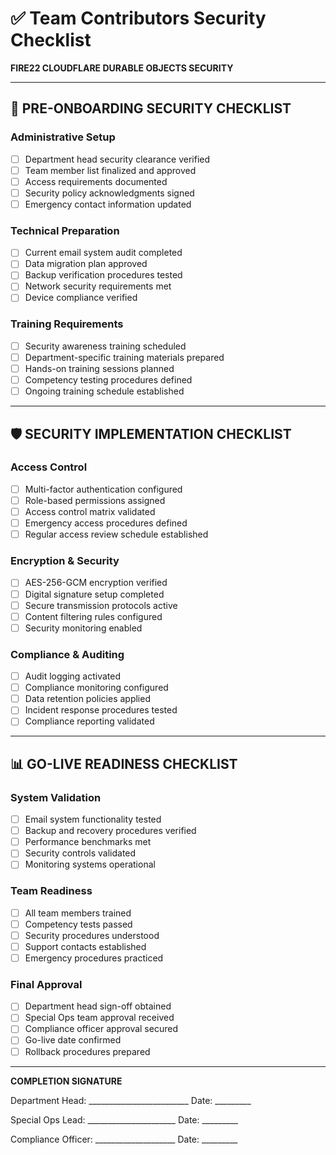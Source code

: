 # ✅ Team Contributors Security Checklist
**FIRE22 CLOUDFLARE DURABLE OBJECTS SECURITY**

---

## 🔐 **PRE-ONBOARDING SECURITY CHECKLIST**

### **Administrative Setup**
- [ ] Department head security clearance verified
- [ ] Team member list finalized and approved
- [ ] Access requirements documented
- [ ] Security policy acknowledgments signed
- [ ] Emergency contact information updated

### **Technical Preparation**
- [ ] Current email system audit completed
- [ ] Data migration plan approved
- [ ] Backup verification procedures tested
- [ ] Network security requirements met
- [ ] Device compliance verified

### **Training Requirements**
- [ ] Security awareness training scheduled
- [ ] Department-specific training materials prepared
- [ ] Hands-on training sessions planned
- [ ] Competency testing procedures defined
- [ ] Ongoing training schedule established

---

## 🛡️ **SECURITY IMPLEMENTATION CHECKLIST**

### **Access Control**
- [ ] Multi-factor authentication configured
- [ ] Role-based permissions assigned
- [ ] Access control matrix validated
- [ ] Emergency access procedures defined
- [ ] Regular access review schedule established

### **Encryption & Security**
- [ ] AES-256-GCM encryption verified
- [ ] Digital signature setup completed
- [ ] Secure transmission protocols active
- [ ] Content filtering rules configured
- [ ] Security monitoring enabled

### **Compliance & Auditing**
- [ ] Audit logging activated
- [ ] Compliance monitoring configured
- [ ] Data retention policies applied
- [ ] Incident response procedures tested
- [ ] Compliance reporting validated

---

## 📊 **GO-LIVE READINESS CHECKLIST**

### **System Validation**
- [ ] Email system functionality tested
- [ ] Backup and recovery procedures verified
- [ ] Performance benchmarks met
- [ ] Security controls validated
- [ ] Monitoring systems operational

### **Team Readiness**
- [ ] All team members trained
- [ ] Competency tests passed
- [ ] Security procedures understood
- [ ] Support contacts established
- [ ] Emergency procedures practiced

### **Final Approval**
- [ ] Department head sign-off obtained
- [ ] Special Ops team approval received
- [ ] Compliance officer approval secured
- [ ] Go-live date confirmed
- [ ] Rollback procedures prepared

---

**COMPLETION SIGNATURE**

Department Head: _________________________ Date: _________

Special Ops Lead: ______________________ Date: _________

Compliance Officer: ____________________ Date: _________